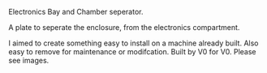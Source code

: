 Electronics Bay and Chamber seperator.

A plate to seperate the enclosure, from the electronics compartment.

I aimed to create something easy to install on a machine already built. Also easy to remove for maintenance or modifcation.
Built by V0 for V0. Please see images.
